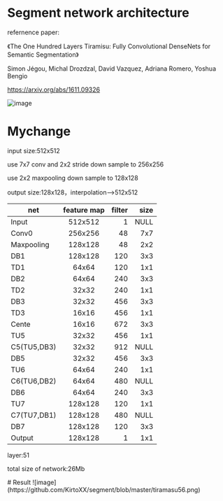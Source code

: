 # Segment network architecture
refernence paper:<p>
《The One Hundred Layers Tiramisu: Fully Convolutional DenseNets for Semantic Segmentation》  <p>
   Simon Jégou, Michal Drozdzal, David Vazquez, Adriana Romero, Yoshua Bengio<p>
https://arxiv.org/abs/1611.09326  <p>
![image](https://github.com/KirtoXX/segment/blob/master/20170817161456238.png)
# Mychange
input size:512x512    <p>
use 7x7 conv and 2x2 stride down sample to 256x256  <p>
use 2x2 maxpooling down sample to 128x128 <p>
output size:128x128，interpolation—>512x512    <p>

| net           | feature map   | filter|  size   |
| ------------- |:-------------:| -----:|--------:|
| Input         | 512x512       | 1     |  NULL   |
| Conv0         | 256x256       |  48   |   7x7   | 
| Maxpooling    | 128x128       |  48   |   2x2   | 
| DB1           | 128x128       |  120  |   3x3   | 
| TD1           | 64x64         |  120  |   1x1   | 
| DB2           | 64x64         |  240  |   3x3   | 
| TD2           | 32x32         |  240  |   1x1   | 
| DB3           | 32x32         |  456  |   3x3   | 
| TD3           | 16x16         |  456  |   1x1   | 
| Cente         | 16x16         |  672  |   3x3   |
| TU5           | 32x32         |  456  |   1x1   |
| C5(TU5,DB3)   | 32x32         |  912  |   NULL  |
| DB5           | 32x32         |  456  |   3x3   |
| TU6           | 64x64         |  240  |   1x1   |
| C6(TU6,DB2)   | 64x64         |  480  |   NULL  |
| DB6           | 64x64         |  240  |   3x3   |
| TU7           | 128x128       |  120  |   1x1   |
| C7(TU7,DB1)   | 128x128       |  480  |   NULL  |
| DB7           | 128x128       |  120  |   3x3   |
| Output        | 128x128      |  1    |   1x1   |
<p><p>
layer:51  <p>
total size of network:26Mb    <p>
# Result
![image](https://github.com/KirtoXX/segment/blob/master/tiramasu56.png)
   
  
  
  
  
  
  

